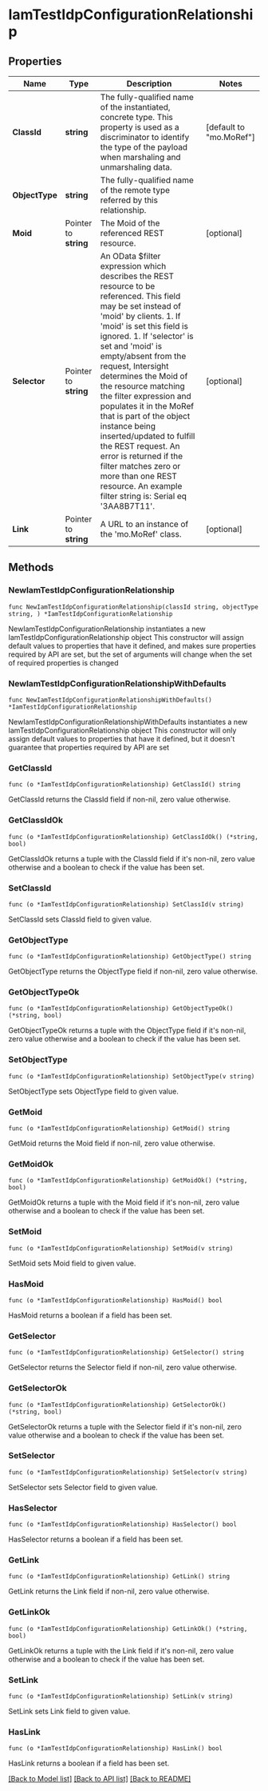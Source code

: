 # IamTestIdpConfigurationRelationship

## Properties

Name | Type | Description | Notes
------------ | ------------- | ------------- | -------------
**ClassId** | **string** | The fully-qualified name of the instantiated, concrete type. This property is used as a discriminator to identify the type of the payload when marshaling and unmarshaling data. | [default to "mo.MoRef"]
**ObjectType** | **string** | The fully-qualified name of the remote type referred by this relationship. | 
**Moid** | Pointer to **string** | The Moid of the referenced REST resource. | [optional] 
**Selector** | Pointer to **string** | An OData $filter expression which describes the REST resource to be referenced. This field may be set instead of &#39;moid&#39; by clients. 1. If &#39;moid&#39; is set this field is ignored. 1. If &#39;selector&#39; is set and &#39;moid&#39; is empty/absent from the request, Intersight determines the Moid of the resource matching the filter expression and populates it in the MoRef that is part of the object instance being inserted/updated to fulfill the REST request. An error is returned if the filter matches zero or more than one REST resource. An example filter string is: Serial eq &#39;3AA8B7T11&#39;. | [optional] 
**Link** | Pointer to **string** | A URL to an instance of the &#39;mo.MoRef&#39; class. | [optional] 

## Methods

### NewIamTestIdpConfigurationRelationship

`func NewIamTestIdpConfigurationRelationship(classId string, objectType string, ) *IamTestIdpConfigurationRelationship`

NewIamTestIdpConfigurationRelationship instantiates a new IamTestIdpConfigurationRelationship object
This constructor will assign default values to properties that have it defined,
and makes sure properties required by API are set, but the set of arguments
will change when the set of required properties is changed

### NewIamTestIdpConfigurationRelationshipWithDefaults

`func NewIamTestIdpConfigurationRelationshipWithDefaults() *IamTestIdpConfigurationRelationship`

NewIamTestIdpConfigurationRelationshipWithDefaults instantiates a new IamTestIdpConfigurationRelationship object
This constructor will only assign default values to properties that have it defined,
but it doesn't guarantee that properties required by API are set

### GetClassId

`func (o *IamTestIdpConfigurationRelationship) GetClassId() string`

GetClassId returns the ClassId field if non-nil, zero value otherwise.

### GetClassIdOk

`func (o *IamTestIdpConfigurationRelationship) GetClassIdOk() (*string, bool)`

GetClassIdOk returns a tuple with the ClassId field if it's non-nil, zero value otherwise
and a boolean to check if the value has been set.

### SetClassId

`func (o *IamTestIdpConfigurationRelationship) SetClassId(v string)`

SetClassId sets ClassId field to given value.


### GetObjectType

`func (o *IamTestIdpConfigurationRelationship) GetObjectType() string`

GetObjectType returns the ObjectType field if non-nil, zero value otherwise.

### GetObjectTypeOk

`func (o *IamTestIdpConfigurationRelationship) GetObjectTypeOk() (*string, bool)`

GetObjectTypeOk returns a tuple with the ObjectType field if it's non-nil, zero value otherwise
and a boolean to check if the value has been set.

### SetObjectType

`func (o *IamTestIdpConfigurationRelationship) SetObjectType(v string)`

SetObjectType sets ObjectType field to given value.


### GetMoid

`func (o *IamTestIdpConfigurationRelationship) GetMoid() string`

GetMoid returns the Moid field if non-nil, zero value otherwise.

### GetMoidOk

`func (o *IamTestIdpConfigurationRelationship) GetMoidOk() (*string, bool)`

GetMoidOk returns a tuple with the Moid field if it's non-nil, zero value otherwise
and a boolean to check if the value has been set.

### SetMoid

`func (o *IamTestIdpConfigurationRelationship) SetMoid(v string)`

SetMoid sets Moid field to given value.

### HasMoid

`func (o *IamTestIdpConfigurationRelationship) HasMoid() bool`

HasMoid returns a boolean if a field has been set.

### GetSelector

`func (o *IamTestIdpConfigurationRelationship) GetSelector() string`

GetSelector returns the Selector field if non-nil, zero value otherwise.

### GetSelectorOk

`func (o *IamTestIdpConfigurationRelationship) GetSelectorOk() (*string, bool)`

GetSelectorOk returns a tuple with the Selector field if it's non-nil, zero value otherwise
and a boolean to check if the value has been set.

### SetSelector

`func (o *IamTestIdpConfigurationRelationship) SetSelector(v string)`

SetSelector sets Selector field to given value.

### HasSelector

`func (o *IamTestIdpConfigurationRelationship) HasSelector() bool`

HasSelector returns a boolean if a field has been set.

### GetLink

`func (o *IamTestIdpConfigurationRelationship) GetLink() string`

GetLink returns the Link field if non-nil, zero value otherwise.

### GetLinkOk

`func (o *IamTestIdpConfigurationRelationship) GetLinkOk() (*string, bool)`

GetLinkOk returns a tuple with the Link field if it's non-nil, zero value otherwise
and a boolean to check if the value has been set.

### SetLink

`func (o *IamTestIdpConfigurationRelationship) SetLink(v string)`

SetLink sets Link field to given value.

### HasLink

`func (o *IamTestIdpConfigurationRelationship) HasLink() bool`

HasLink returns a boolean if a field has been set.


[[Back to Model list]](../README.md#documentation-for-models) [[Back to API list]](../README.md#documentation-for-api-endpoints) [[Back to README]](../README.md)


